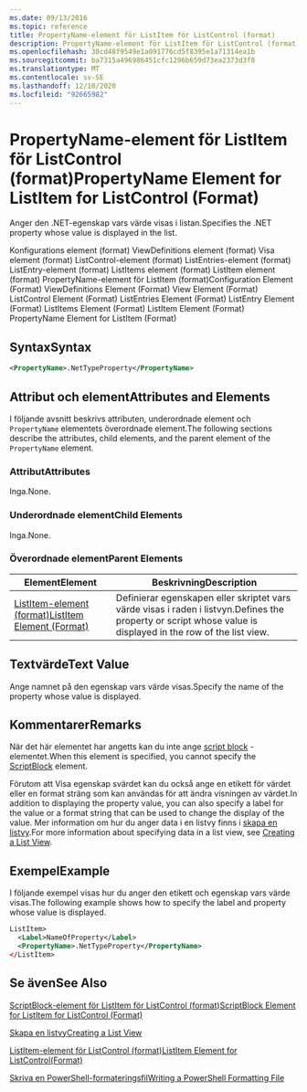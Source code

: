 ```yaml
---
ms.date: 09/13/2016
ms.topic: reference
title: PropertyName-element för ListItem för ListControl (format)
description: PropertyName-element för ListItem för ListControl (format)
ms.openlocfilehash: 30cd48f9549e1a091776cd5f8395e1a71314ea1b
ms.sourcegitcommit: ba7315a496986451cfc1296b659d73ea2373d3f0
ms.translationtype: MT
ms.contentlocale: sv-SE
ms.lasthandoff: 12/10/2020
ms.locfileid: "92665982"
---
```

# <a name="propertyname-element-for-listitem-for-listcontrol-format"></a><span data-ttu-id="89995-103">PropertyName-element för ListItem för ListControl (format)</span><span class="sxs-lookup"><span data-stu-id="89995-103">PropertyName Element for ListItem for ListControl (Format)</span></span>

<span data-ttu-id="89995-104">Anger den .NET-egenskap vars värde visas i listan.</span><span class="sxs-lookup"><span data-stu-id="89995-104">Specifies the .NET property whose value is displayed in the list.</span></span>

<span data-ttu-id="89995-105">Konfigurations element (format) ViewDefinitions element (format) Visa element (format) ListControl-element (format) ListEntries-element (format) ListEntry-element (format) ListItems element (format) ListItem element (format) PropertyName-element för ListItem (format)</span><span class="sxs-lookup"><span data-stu-id="89995-105">Configuration Element (Format) ViewDefinitions Element (Format) View Element (Format) ListControl Element (Format) ListEntries Element (Format) ListEntry Element (Format) ListItems Element (Format) ListItem Element (Format) PropertyName Element for ListItem (Format)</span></span>

## <a name="syntax"></a><span data-ttu-id="89995-106">Syntax</span><span class="sxs-lookup"><span data-stu-id="89995-106">Syntax</span></span>

```xml
<PropertyName>.NetTypeProperty</PropertyName>
```

## <a name="attributes-and-elements"></a><span data-ttu-id="89995-107">Attribut och element</span><span class="sxs-lookup"><span data-stu-id="89995-107">Attributes and Elements</span></span>

<span data-ttu-id="89995-108">I följande avsnitt beskrivs attributen, underordnade element och `PropertyName` elementets överordnade element.</span><span class="sxs-lookup"><span data-stu-id="89995-108">The following sections describe the attributes, child elements, and the parent element of the `PropertyName` element.</span></span>

### <a name="attributes"></a><span data-ttu-id="89995-109">Attribut</span><span class="sxs-lookup"><span data-stu-id="89995-109">Attributes</span></span>

<span data-ttu-id="89995-110">Inga.</span><span class="sxs-lookup"><span data-stu-id="89995-110">None.</span></span>

### <a name="child-elements"></a><span data-ttu-id="89995-111">Underordnade element</span><span class="sxs-lookup"><span data-stu-id="89995-111">Child Elements</span></span>

<span data-ttu-id="89995-112">Inga.</span><span class="sxs-lookup"><span data-stu-id="89995-112">None.</span></span>

### <a name="parent-elements"></a><span data-ttu-id="89995-113">Överordnade element</span><span class="sxs-lookup"><span data-stu-id="89995-113">Parent Elements</span></span>

|<span data-ttu-id="89995-114">Element</span><span class="sxs-lookup"><span data-stu-id="89995-114">Element</span></span>|<span data-ttu-id="89995-115">Beskrivning</span><span class="sxs-lookup"><span data-stu-id="89995-115">Description</span></span>|
|-------------|-----------------|
|[<span data-ttu-id="89995-116">ListItem-element (format)</span><span class="sxs-lookup"><span data-stu-id="89995-116">ListItem Element (Format)</span></span>](./listitem-element-for-listitems-for-listcontrol-format.md)|<span data-ttu-id="89995-117">Definierar egenskapen eller skriptet vars värde visas i raden i listvyn.</span><span class="sxs-lookup"><span data-stu-id="89995-117">Defines the property or script whose value is displayed in the row of the list view.</span></span>|

## <a name="text-value"></a><span data-ttu-id="89995-118">Textvärde</span><span class="sxs-lookup"><span data-stu-id="89995-118">Text Value</span></span>

<span data-ttu-id="89995-119">Ange namnet på den egenskap vars värde visas.</span><span class="sxs-lookup"><span data-stu-id="89995-119">Specify the name of the property whose value is displayed.</span></span>

## <a name="remarks"></a><span data-ttu-id="89995-120">Kommentarer</span><span class="sxs-lookup"><span data-stu-id="89995-120">Remarks</span></span>

<span data-ttu-id="89995-121">När det här elementet har angetts kan du inte ange [script block](./scriptblock-element-for-listitem-for-listcontrol-format.md) -elementet.</span><span class="sxs-lookup"><span data-stu-id="89995-121">When this element is specified, you cannot specify the [ScriptBlock](./scriptblock-element-for-listitem-for-listcontrol-format.md) element.</span></span>

<span data-ttu-id="89995-122">Förutom att Visa egenskap svärdet kan du också ange en etikett för värdet eller en format sträng som kan användas för att ändra visningen av värdet.</span><span class="sxs-lookup"><span data-stu-id="89995-122">In addition to displaying the property value, you can also specify a label for the value or a format string that can be used to change the display of the value.</span></span> <span data-ttu-id="89995-123">Mer information om hur du anger data i en listvy finns i [skapa en listvy](./creating-a-list-view.md).</span><span class="sxs-lookup"><span data-stu-id="89995-123">For more information about specifying data in a list view, see [Creating a List View](./creating-a-list-view.md).</span></span>

## <a name="example"></a><span data-ttu-id="89995-124">Exempel</span><span class="sxs-lookup"><span data-stu-id="89995-124">Example</span></span>

<span data-ttu-id="89995-125">I följande exempel visas hur du anger den etikett och egenskap vars värde visas.</span><span class="sxs-lookup"><span data-stu-id="89995-125">The following example shows how to specify the label and property whose value is displayed.</span></span>

```xml
ListItem>
  <Label>NameOfProperty</Label>
  <PropertyName>.NetTypeProperty</PropertyName>
</ListItem>

```

## <a name="see-also"></a><span data-ttu-id="89995-126">Se även</span><span class="sxs-lookup"><span data-stu-id="89995-126">See Also</span></span>

[<span data-ttu-id="89995-127">ScriptBlock-element för ListItem för ListControl (format)</span><span class="sxs-lookup"><span data-stu-id="89995-127">ScriptBlock Element for ListItem for ListControl (Format)</span></span>](./scriptblock-element-for-listitem-for-listcontrol-format.md)

[<span data-ttu-id="89995-128">Skapa en listvy</span><span class="sxs-lookup"><span data-stu-id="89995-128">Creating a List View</span></span>](./creating-a-list-view.md)

[<span data-ttu-id="89995-129">ListItem-element för ListControl (format)</span><span class="sxs-lookup"><span data-stu-id="89995-129">ListItem Element for ListControl(Format)</span></span>](./listitem-element-for-listitems-for-listcontrol-format.md)

[<span data-ttu-id="89995-130">Skriva en PowerShell-formateringsfil</span><span class="sxs-lookup"><span data-stu-id="89995-130">Writing a PowerShell Formatting File</span></span>](./writing-a-powershell-formatting-file.md)
